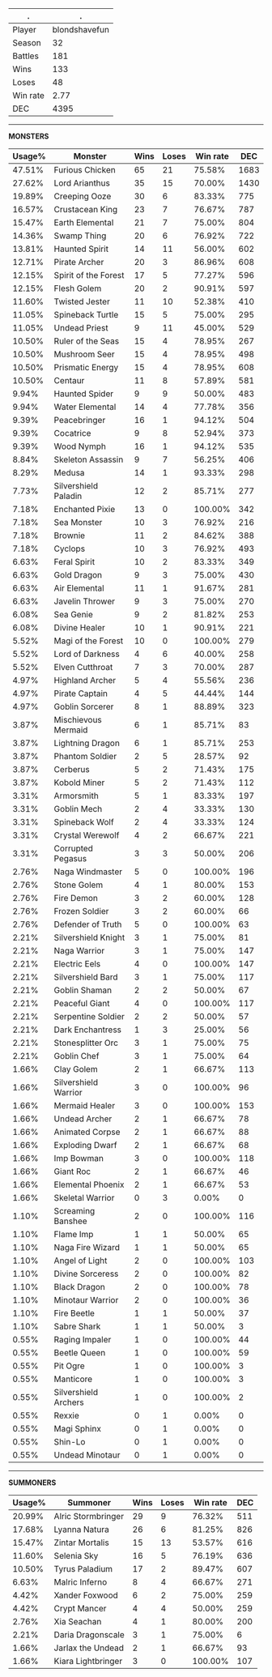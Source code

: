 .|.
|-|-
Player|blondshavefun
Season|32
Battles|181
Wins|133
Loses|48
Win rate|2.77
DEC|4395

---
**MONSTERS**

Usage%|Monster|Wins|Loses|Win rate|DEC|
-|-|-|-|-|-|
47.51%|Furious Chicken|65|21|75.58%|1683|
27.62%|Lord Arianthus|35|15|70.00%|1430|
19.89%|Creeping Ooze|30|6|83.33%|775|
16.57%|Crustacean King|23|7|76.67%|787|
15.47%|Earth Elemental|21|7|75.00%|804|
14.36%|Swamp Thing|20|6|76.92%|722|
13.81%|Haunted Spirit|14|11|56.00%|602|
12.71%|Pirate Archer|20|3|86.96%|608|
12.15%|Spirit of the Forest|17|5|77.27%|596|
12.15%|Flesh Golem|20|2|90.91%|597|
11.60%|Twisted Jester|11|10|52.38%|410|
11.05%|Spineback Turtle|15|5|75.00%|295|
11.05%|Undead Priest|9|11|45.00%|529|
10.50%|Ruler of the Seas|15|4|78.95%|267|
10.50%|Mushroom Seer|15|4|78.95%|498|
10.50%|Prismatic Energy|15|4|78.95%|608|
10.50%|Centaur|11|8|57.89%|581|
9.94%|Haunted Spider|9|9|50.00%|483|
9.94%|Water Elemental|14|4|77.78%|356|
9.39%|Peacebringer|16|1|94.12%|504|
9.39%|Cocatrice|9|8|52.94%|373|
9.39%|Wood Nymph|16|1|94.12%|535|
8.84%|Skeleton Assassin|9|7|56.25%|406|
8.29%|Medusa|14|1|93.33%|298|
7.73%|Silvershield Paladin|12|2|85.71%|277|
7.18%|Enchanted Pixie|13|0|100.00%|342|
7.18%|Sea Monster|10|3|76.92%|216|
7.18%|Brownie|11|2|84.62%|388|
7.18%|Cyclops|10|3|76.92%|493|
6.63%|Feral Spirit|10|2|83.33%|349|
6.63%|Gold Dragon|9|3|75.00%|430|
6.63%|Air Elemental|11|1|91.67%|281|
6.63%|Javelin Thrower|9|3|75.00%|270|
6.08%|Sea Genie|9|2|81.82%|253|
6.08%|Divine Healer|10|1|90.91%|221|
5.52%|Magi of the Forest|10|0|100.00%|279|
5.52%|Lord of Darkness|4|6|40.00%|258|
5.52%|Elven Cutthroat|7|3|70.00%|287|
4.97%|Highland Archer|5|4|55.56%|236|
4.97%|Pirate Captain|4|5|44.44%|144|
4.97%|Goblin Sorcerer|8|1|88.89%|323|
3.87%|Mischievous Mermaid|6|1|85.71%|83|
3.87%|Lightning Dragon|6|1|85.71%|253|
3.87%|Phantom Soldier|2|5|28.57%|92|
3.87%|Cerberus|5|2|71.43%|175|
3.87%|Kobold Miner|5|2|71.43%|112|
3.31%|Armorsmith|5|1|83.33%|197|
3.31%|Goblin Mech|2|4|33.33%|130|
3.31%|Spineback Wolf|2|4|33.33%|124|
3.31%|Crystal Werewolf|4|2|66.67%|221|
3.31%|Corrupted Pegasus|3|3|50.00%|206|
2.76%|Naga Windmaster|5|0|100.00%|196|
2.76%|Stone Golem|4|1|80.00%|153|
2.76%|Fire Demon|3|2|60.00%|128|
2.76%|Frozen Soldier|3|2|60.00%|66|
2.76%|Defender of Truth|5|0|100.00%|63|
2.21%|Silvershield Knight|3|1|75.00%|81|
2.21%|Naga Warrior|3|1|75.00%|147|
2.21%|Electric Eels|4|0|100.00%|147|
2.21%|Silvershield Bard|3|1|75.00%|117|
2.21%|Goblin Shaman|2|2|50.00%|67|
2.21%|Peaceful Giant|4|0|100.00%|117|
2.21%|Serpentine Soldier|2|2|50.00%|57|
2.21%|Dark Enchantress|1|3|25.00%|56|
2.21%|Stonesplitter Orc|3|1|75.00%|75|
2.21%|Goblin Chef|3|1|75.00%|64|
1.66%|Clay Golem|2|1|66.67%|113|
1.66%|Silvershield Warrior|3|0|100.00%|96|
1.66%|Mermaid Healer|3|0|100.00%|153|
1.66%|Undead Archer|2|1|66.67%|78|
1.66%|Animated Corpse|2|1|66.67%|88|
1.66%|Exploding Dwarf|2|1|66.67%|68|
1.66%|Imp Bowman|3|0|100.00%|118|
1.66%|Giant Roc|2|1|66.67%|46|
1.66%|Elemental Phoenix|2|1|66.67%|53|
1.66%|Skeletal Warrior|0|3|0.00%|0|
1.10%|Screaming Banshee|2|0|100.00%|116|
1.10%|Flame Imp|1|1|50.00%|65|
1.10%|Naga Fire Wizard|1|1|50.00%|65|
1.10%|Angel of Light|2|0|100.00%|103|
1.10%|Divine Sorceress|2|0|100.00%|82|
1.10%|Black Dragon|2|0|100.00%|78|
1.10%|Minotaur Warrior|2|0|100.00%|36|
1.10%|Fire Beetle|1|1|50.00%|37|
1.10%|Sabre Shark|1|1|50.00%|3|
0.55%|Raging Impaler|1|0|100.00%|44|
0.55%|Beetle Queen|1|0|100.00%|59|
0.55%|Pit Ogre|1|0|100.00%|3|
0.55%|Manticore|1|0|100.00%|3|
0.55%|Silvershield Archers|1|0|100.00%|2|
0.55%|Rexxie|0|1|0.00%|0|
0.55%|Magi Sphinx|0|1|0.00%|0|
0.55%|Shin-Lo|0|1|0.00%|0|
0.55%|Undead Minotaur|0|1|0.00%|0|

---
**SUMMONERS**

Usage%|Summoner|Wins|Loses|Win rate|DEC|
-|-|-|-|-|-|
20.99%|Alric Stormbringer|29|9|76.32%|511|
17.68%|Lyanna Natura|26|6|81.25%|826|
15.47%|Zintar Mortalis|15|13|53.57%|616|
11.60%|Selenia Sky|16|5|76.19%|636|
10.50%|Tyrus Paladium|17|2|89.47%|607|
6.63%|Malric Inferno|8|4|66.67%|271|
4.42%|Xander Foxwood|6|2|75.00%|259|
4.42%|Crypt Mancer|4|4|50.00%|259|
2.76%|Xia Seachan|4|1|80.00%|200|
2.21%|Daria Dragonscale|3|1|75.00%|6|
1.66%|Jarlax the Undead|2|1|66.67%|93|
1.66%|Kiara Lightbringer|3|0|100.00%|107|

